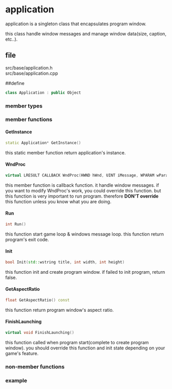 # application

application is a singleton class that encapsulates program window.

this class handle window messages and manage window data(size, caption, etc..).

## file

src/base/application.h  
src/base/application.cpp

##define

```C++
class Application : public Object
```

### member types

### member functions

#### GetInstance

```C++
static Application* GetInstance()
```

this static member function return application's instance.

#### WndProc

```C++
virtual LRESULT CALLBACK WndProc(HWND hWnd, UINT iMessage, WPARAM wParam, LPARAM lParam)
```

this member function is callback function. it handle window messages. if you want to modify WndProc's work, you could override this function. but this function is very important to run program. therefore **DON'T override** this function unless you know what you are doing.

#### Run

```C++
int Run()
```

this function start game loop & windows message loop. this function return program's exit code.

#### Init

```C++
bool Init(std::wstring title, int width, int height)
```

this function init and create program window. if failed to init program, return false.

#### GetAspectRatio

```C++
float GetAspectRatio() const
```

this function return program window's aspect ratio.

#### FinishLaunching

```C++
virtual void FinishLaunching()
````

this function called when program start(complete to create program window). you should override this function and init state depending on your game's feature.

### non-member functions

### example